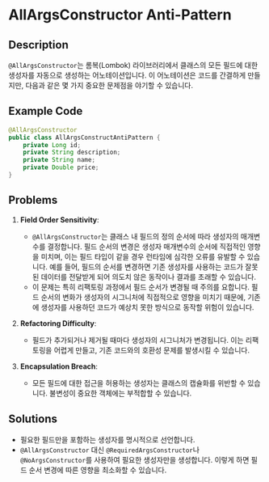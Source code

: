 # AllArgsConstructor Anti-Pattern

## Description

`@AllArgsConstructor`는 롬복(Lombok) 라이브러리에서 클래스의 모든 필드에 대한 생성자를 자동으로 생성하는 어노테이션입니다. 이 어노테이션은 코드를 간결하게 만들지만, 다음과 같은 몇 가지 중요한 문제점을 야기할 수 있습니다.

## Example Code

```java
@AllArgsConstructor
public class AllArgsConstructAntiPattern {
    private Long id;
    private String description;
    private String name;
    private Double price;
}
```

## Problems

1. **Field Order Sensitivity**:
    - `@AllArgsConstructor`는 클래스 내 필드의 정의 순서에 따라 생성자의 매개변수를 결정합니다. 필드 순서의 변경은 생성자 매개변수의 순서에 직접적인 영향을 미치며, 이는 필드 타입이 같을 경우 런타임에 심각한 오류를 유발할 수 있습니다. 예를 들어, 필드의 순서를 변경하면 기존 생성자를 사용하는 코드가 잘못된 데이터를 전달받게 되어 의도치 않은 동작이나 결과를 초래할 수 있습니다.
    - 이 문제는 특히 리팩토링 과정에서 필드 순서가 변경될 때 주의를 요합니다. 필드 순서의 변화가 생성자의 시그니처에 직접적으로 영향을 미치기 때문에, 기존에 생성자를 사용하던 코드가 예상치 못한 방식으로 동작할 위험이 있습니다.

2. **Refactoring Difficulty**:
    - 필드가 추가되거나 제거될 때마다 생성자의 시그니처가 변경됩니다. 이는 리팩토링을 어렵게 만들고, 기존 코드와의 호환성 문제를 발생시킬 수 있습니다.

3. **Encapsulation Breach**:
    - 모든 필드에 대한 접근을 허용하는 생성자는 클래스의 캡슐화를 위반할 수 있습니다. 불변성이 중요한 객체에는 부적합할 수 있습니다.


## Solutions

- 필요한 필드만을 포함하는 생성자를 명시적으로 선언합니다.
- `@AllArgsConstructor` 대신 `@RequiredArgsConstructor`나 `@NoArgsConstructor`를 사용하여 필요한 생성자만을 생성합니다. 이렇게 하면 필드 순서 변경에 따른 영향을 최소화할 수 있습니다.

